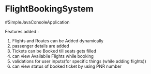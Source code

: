 # FlightBookingSystem
#SimpleJavaConsoleApplication

Features added : 

 1. Flights and Routes can be Added dynamically
 2. passenger details are added 
 3. Tickets can be Booked till seats gets filled
 4. can view Availabile Flights while booking
 5. validations for user inputs(for specific things (while adding flights))
 6. can view status of booked ticket by using PNR number
 
